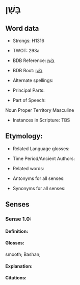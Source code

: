 # בָּשָׁן

<!-- Status: S2="NeedsEdits" -->
<!-- Lexica used for edits:   -->

## Word data

* Strongs: H1316

* TWOT: 293a

* BDB Reference: [בָּשָׁן](rc://en/bdb/dict/b.dl.ab)

* BDB Root: [בשׁן](rc://en/bdb/dict/b.dl.aa)

* Alternate spellings:

* Principal Parts:

* Part of Speech:

Noun Proper Territory Masculine

* Instances in Scripture: TBS

## Etymology:

* Related Language glosses:

* Time Period/Ancient Authors:

* Related words:

* Antonyms for all senses:

* Synonyms for all senses:

## Senses

### Sense 1.0:

#### Definition:

#### Glosses:

smooth; Bashan; 

#### Explanation:

#### Citations:



